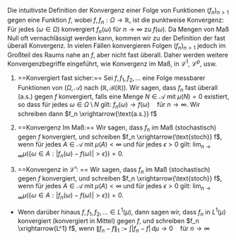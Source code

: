 Die intuitivste Definition der Konvergenz einer Folge von Funktionen $(f_n)_{n > 1}$ gegen eine Funktion $f$, wobei $f, f_n: \Omega \to \mathbb{R}$, ist die punktweise Konvergenz: 
Für jedes $(\omega \in \Omega)$ konvergiert $f_n(\omega)$ für $n \to \infty$  zu $f(\omega)$. Da Mengen von Maß Null oft vernachlässigt werden kann, kommen wir zu der Definition der fast überall Konvergenz. In vielen Fällen konvergieren Folgen $(f_n)_{n > 1}$ jedoch im Großteil des Raums nahe an  $f$, aber nicht fast überall. Daher werden weitere Konvergenzbegriffe eingeführt, wie Konvergenz im Maß, in $\mathcal{L}^1$, $\mathcal{L}^p$, usw.

1. ==Konvergiert fast sicher:==
Sei $f, f_1, f_2, \dots$ eine Folge messbarer Funktionen von $(\Omega, \mathcal{A})$ nach $(\mathbb{R}, \mathcal{B}(\mathbb{R}))$. 
Wir sagen, dass $f_n$ fast überall (a.s.) gegen $f$  konvergiert, falls eine Menge $N \in \mathcal{A}$ mit  $\mu(N) = 0$ existiert, so dass für jedes $\omega \in \Omega \setminus N$ gilt: $f_n(\omega) \to f(\omega) \quad \text{für } n \to \infty.$  Wir schreiben dann $f_n \xrightarrow{\text{a.s.}} f$ 

2. ==Konvergenz Im Maß:==
Wir sagen, dass $f_n$ im Maß (stochastisch) gegen $f$ konvergiert, und schreiben $f_n \xrightarrow{\text{stoch}} f$, wenn für jedes $A \in \mathcal{A}$ mit $\mu(A) < \infty$ und für jedes $\epsilon > 0$ gilt:  $\lim_{n \to \infty} \mu\left(\{ \omega \in A : |f_n(\omega) - f(\omega)| > \epsilon \} \right) = 0$.

3. ==Konvergenz in $\mathcal{L}¹$: ==
 Wir sagen, dass $f_n$ im Maß (stochastisch) gegen $f$ konvergiert, und schreiben $f_n \xrightarrow{\text{stoch}} f$, wenn für jedes $A \in \mathcal{A}$ mit $\mu(A) < \infty$ und für jedes $\epsilon > 0$ gilt:  $\lim_{n \to \infty} \mu\left(\{ \omega \in A : |f_n(\omega) - f(\omega)| > \epsilon \} \right) = 0.$ 

- Wenn darüber hinaus $f, f_1, f_2, \dots \in L^1(\mu)$, dann sagen wir, dass $f_n$ in $L^1(\mu)$ konvergiert (konvergiert in Mittel) gegen $f$, und schreiben $f_n \xrightarrow{L^1} f$, wenn $\|f_n - f\|_1 := \int |f_n - f| \, d\mu \to 0 \quad \text{für } n \to \infty$